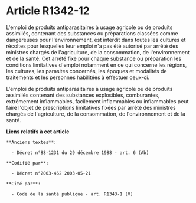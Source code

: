 # Article R1342-12

L'emploi de produits antiparasitaires à usage agricole ou de produits assimilés, contenant des substances ou préparations
classées comme dangereuses pour l'environnement, est interdit dans toutes les cultures et récoltes pour lesquelles leur
emploi n'a pas été autorisé par arrêté des ministres chargés de l'agriculture, de la consommation, de l'environnement et de
la santé. Cet arrêté fixe pour chaque substance ou préparation les conditions limitatives d'emploi notamment en ce qui
concerne les régions, les cultures, les parasites concernés, les époques et modalités de traitements et les personnes
habilitées à effectuer ceux-ci.

L'emploi de produits antiparasitaires à usage agricole ou de produits assimilés contenant des substances explosibles,
comburantes, extrêmement inflammables, facilement inflammables ou inflammables peut faire l'objet de prescriptions
limitatives fixées par arrêté des ministres chargés de l'agriculture, de la consommation, de l'environnement et de la santé.

**Liens relatifs à cet article**

	**Anciens textes**:

	  - Décret n°88-1231 du 29 décembre 1988 - art. 6 (Ab)

	**Codifié par**:

	  - Décret n°2003-462 2003-05-21

	**Cité par**:

	  - Code de la santé publique - art. R1343-1 (V)
